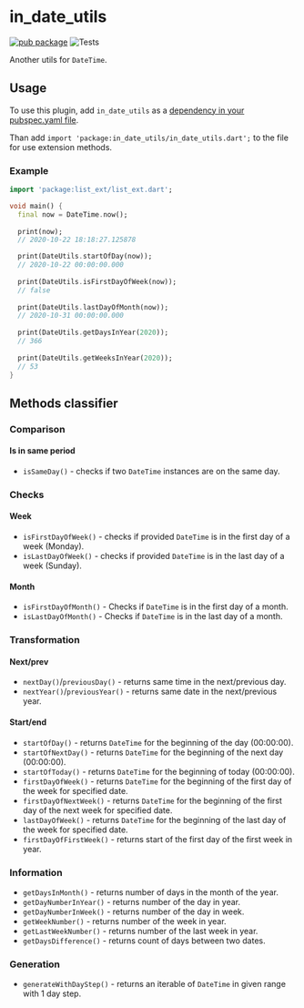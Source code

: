 # in_date_utils

[![pub package](https://img.shields.io/pub/v/in_date_utils)](https://pub.dartlang.org/packages/in_date_utils)
![Tests](https://github.com/Innim/in_date_utils/workflows/Tests/badge.svg?branch=main)

Another utils for `DateTime`.

## Usage

To use this plugin, add `in_date_utils` as a [dependency in your pubspec.yaml file](https://flutter.dev/platform-plugins/).

Than add `import 'package:in_date_utils/in_date_utils.dart';` to the file for use extension methods.

### Example

``` dart
import 'package:list_ext/list_ext.dart';

void main() {
  final now = DateTime.now();
  
  print(now);
  // 2020-10-22 18:18:27.125878

  print(DateUtils.startOfDay(now));
  // 2020-10-22 00:00:00.000
  
  print(DateUtils.isFirstDayOfWeek(now));
  // false
  
  print(DateUtils.lastDayOfMonth(now));
  // 2020-10-31 00:00:00.000
  
  print(DateUtils.getDaysInYear(2020));
  // 366
  
  print(DateUtils.getWeeksInYear(2020));
  // 53
}
```

## Methods classifier

### Comparison

#### Is in same period

* `isSameDay()` - checks if two `DateTime` instances are on the same day.

### Checks

#### Week 

* `isFirstDayOfWeek()` - checks if provided `DateTime` is in the first day of a week (Monday).
* `isLastDayOfWeek()` - checks if provided `DateTime` is in the last day of a week (Sunday).

#### Month

* `isFirstDayOfMonth()` - Checks if `DateTime` is in the first day of a month.
* `isLastDayOfMonth()` - Checks if `DateTime` is in the last day of a month.

### Transformation

#### Next/prev

* `nextDay()`/`previousDay()` - returns same time in the next/previous day.
* `nextYear()`/`previousYear()` - returns same date in the next/previous year.

#### Start/end

* `startOfDay()` - returns `DateTime` for the beginning of the day (00:00:00).
* `startOfNextDay()` - returns `DateTime` for the beginning of the next day (00:00:00).
* `startOfToday()` - returns `DateTime` for the beginning of today (00:00:00).
* `firstDayOfWeek()` - returns `DateTime` for the beginning of the first day of the week for specified date.
* `firstDayOfNextWeek()` - returns `DateTime` for the beginning of the first day of the next week for specified date.
* `lastDayOfWeek()` - returns `DateTime` for the beginning of the last day of the week for specified date.
* `firstDayOfFirstWeek()` - returns start of the first day of the first week in year.

### Information

* `getDaysInMonth()` - returns number of days in the month of the year.
* `getDayNumberInYear()` - returns number of the day in year.
* `getDayNumberInWeek()` - returns number of the day in week.
* `getWeekNumber()` - returns number of the week in year.
* `getLastWeekNumber()` - returns number of the last week in year.
* `getDaysDifference()` - returns count of days between two dates.

### Generation

* `generateWithDayStep()` - returns an iterable of `DateTime` in given range with 1 day step.